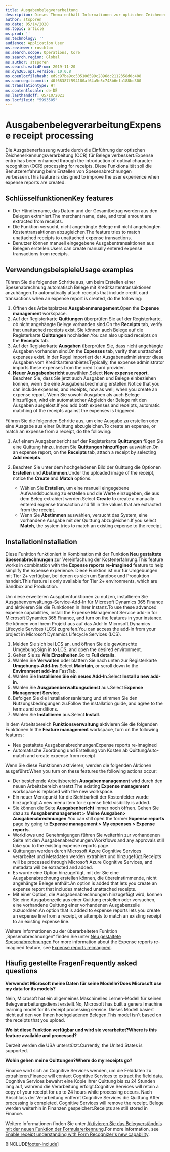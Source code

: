 ```yaml
---
title: Ausgabenbelegverarbeitung
description: Dieses Thema enthält Informationen zur optischen Zeichenerkennung (OCR) für Quittungen. Diese Funktionalität soll die Benutzererfahrung beim Erstellen von Spesenabrechnungen verbessern, die in Microsoft Dynamics 365 Finance erstellt wurden.
author: stsporen
ms.date: 05/14/2020
ms.topic: article
ms.prod: ''
ms.technology: ''
audience: Application User
ms.reviewer: roschlom
ms.search.scope: Operations, Core
ms.search.region: Global
ms.author: stsporen
ms.search.validFrom: 2019-11-20
ms.dyn365.ops.version: 10.0.8
ms.openlocfilehash: ed9c97ba9cc505106599c2896dc2112358d0c408
ms.sourcegitcommit: 40f68387f594180af64a5e5c748b6efa188bd300
ms.translationtype: HT
ms.contentlocale: de-DE
ms.lasthandoff: 05/10/2021
ms.locfileid: "5993505"
---
```

# <a name="expense-receipt-processing"></a><span data-ttu-id="c2c85-104">Ausgabenbelegverarbeitung</span><span class="sxs-lookup"><span data-stu-id="c2c85-104">Expense receipt processing</span></span>

<span data-ttu-id="c2c85-105">Die Ausgabenerfassung wurde durch die Einführung der optischen Zeichenerkennungsverarbeitung (OCR) für Belege verbessert.</span><span class="sxs-lookup"><span data-stu-id="c2c85-105">Expense entry has been enhanced through the introduction of optical character recognition (OCR) processing for receipts.</span></span> <span data-ttu-id="c2c85-106">Diese Funktionalität soll die Benutzererfahrung beim Erstellen von Spesenabrechnungen verbessern.</span><span class="sxs-lookup"><span data-stu-id="c2c85-106">This feature is designed to improve the user experience when expense reports are created.</span></span>

## <a name="key-features"></a><span data-ttu-id="c2c85-107">Schlüsselfunktionen</span><span class="sxs-lookup"><span data-stu-id="c2c85-107">Key features</span></span>

- <span data-ttu-id="c2c85-108">Der Händlername, das Datum und der Gesamtbetrag werden aus den Belegen extrahiert.</span><span class="sxs-lookup"><span data-stu-id="c2c85-108">The merchant name, date, and total amount are extracted from receipts.</span></span>
- <span data-ttu-id="c2c85-109">Die Funktion versucht, nicht angehängte Belege mit nicht angehängten Kostentransaktionen abzugleichen.</span><span class="sxs-lookup"><span data-stu-id="c2c85-109">The feature tries to match unattached receipts to unattached expense transactions.</span></span>
- <span data-ttu-id="c2c85-110">Benutzer können manuell eingegebene Ausgabentransaktionen aus Belegen erstellen.</span><span class="sxs-lookup"><span data-stu-id="c2c85-110">Users can create manually entered expense transactions from receipts.</span></span>

## <a name="usage-examples"></a><span data-ttu-id="c2c85-111">Verwendungsbeispiele</span><span class="sxs-lookup"><span data-stu-id="c2c85-111">Usage examples</span></span>

<span data-ttu-id="c2c85-112">Führen Sie die folgenden Schritte aus, um beim Erstellen einer Spesenabrechnung automatisch Belege mit Kreditkartentransaktionen anzuhängen.</span><span class="sxs-lookup"><span data-stu-id="c2c85-112">To automatically attach receipts that include credit card transactions when an expense report is created, do the following:</span></span>

  1. <span data-ttu-id="c2c85-113">Öffnen des Arbeitsplatzes **Ausgabenmanagement**.</span><span class="sxs-lookup"><span data-stu-id="c2c85-113">Open the **Expense management** workspace.</span></span>
  2. <span data-ttu-id="c2c85-114">Auf der Registerkarte **Quittungen** überprüfen Sie auf der Registerkarte, ob nicht angehängte Belege vorhanden sind.</span><span class="sxs-lookup"><span data-stu-id="c2c85-114">On the **Receipts** tab, verify that unattached receipts exist.</span></span> <span data-ttu-id="c2c85-115">Sie können auch Belege auf die Registerkarte **Quittungen** hochladen.</span><span class="sxs-lookup"><span data-stu-id="c2c85-115">You can also upload receipts on the **Receipts** tab.</span></span>
  3. <span data-ttu-id="c2c85-116">Auf der Registerkarte **Ausgaben** überprüfen Sie, dass  nicht angehängte Ausgaben vorhanden sind.</span><span class="sxs-lookup"><span data-stu-id="c2c85-116">On the **Expenses** tab, verify that unattached expenses exist.</span></span> <span data-ttu-id="c2c85-117">In der Regel importiert der Ausgabenadministrator diese Ausgaben vom Kreditkartenanbieter.</span><span class="sxs-lookup"><span data-stu-id="c2c85-117">Typically, the expense administrator imports these expenses from the credit card provider.</span></span>
  4. <span data-ttu-id="c2c85-118">**Neuer Ausgabenbericht** auswählen.</span><span class="sxs-lookup"><span data-stu-id="c2c85-118">Select **New expense report**.</span></span> <span data-ttu-id="c2c85-119">Beachten Sie, dass Sie jetzt auch Ausgaben und Belege einbeziehen können, wenn Sie eine Ausgabenabrechnung erstellen.</span><span class="sxs-lookup"><span data-stu-id="c2c85-119">Notice that you can include expenses, and receipts, now as well, when you create an expense report.</span></span> <span data-ttu-id="c2c85-120">Wenn Sie sowohl Ausgaben als auch Belege hinzufügen, wird ein automatischer Abgleich der Belege mit den Ausgaben ausgelöst.</span><span class="sxs-lookup"><span data-stu-id="c2c85-120">If you add both expenses and receipts, automatic matching of the receipts against the expenses is triggered.</span></span>

<span data-ttu-id="c2c85-121">Führen Sie die folgenden Schritte aus, um eine Ausgabe zu erstellen oder eine Ausgabe aus einer Quittung abzugleichen.</span><span class="sxs-lookup"><span data-stu-id="c2c85-121">To create an expense, or match an expense from a receipt, do the following:</span></span>

  1. <span data-ttu-id="c2c85-122">Auf einem Ausgabenbericht auf der Registerkarte **Quittungen** fügen Sie eine Quittung hinzu, indem Sie **Quittungen hinzufügen** auswählen.</span><span class="sxs-lookup"><span data-stu-id="c2c85-122">On an expense report, on the **Receipts** tab, attach a receipt by selecting **Add receipts**.</span></span>
  2. <span data-ttu-id="c2c85-123">Beachten Sie unter dem hochgeladenen Bild der Quittung die Optionen **Erstellen** und **Abstimmen**.</span><span class="sxs-lookup"><span data-stu-id="c2c85-123">Under the uploaded image of the receipt, notice the **Create** and **Match** options.</span></span>

      - <span data-ttu-id="c2c85-124">Wählen Sie **Erstellen**, um eine manuell eingegebene Aufwandsbuchung zu erstellen und die Werte einzugeben, die aus dem Beleg extrahiert werden.</span><span class="sxs-lookup"><span data-stu-id="c2c85-124">Select **Create** to create a manually entered expense transaction and fill in the values that are extracted from the receipt.</span></span>
      - <span data-ttu-id="c2c85-125">Wenn Sie **Abstimmen** auswählen, versucht das System, eine vorhandene Ausgabe mit der Quittung abzugleichen.</span><span class="sxs-lookup"><span data-stu-id="c2c85-125">If you select **Match**, the system tries to match an existing expense to the receipt.</span></span>

## <a name="installation"></a><span data-ttu-id="c2c85-126">Installation</span><span class="sxs-lookup"><span data-stu-id="c2c85-126">Installation</span></span>

<span data-ttu-id="c2c85-127">Diese Funktion funktioniert in Kombination mit der Funktion **Neu gestaltete Spesenabrechnungen** zur Vereinfachung der Kostenerfahrung.</span><span class="sxs-lookup"><span data-stu-id="c2c85-127">This feature works in combination with the **Expense reports re-imagined** feature to help simplify the expense experience.</span></span> <span data-ttu-id="c2c85-128">Diese Funktion ist nur für Umgebungen mit Tier 2+ verfügbar, bei denen es sich um Sandbox und Produktion handelt.</span><span class="sxs-lookup"><span data-stu-id="c2c85-128">This feature is only available for Tier 2+ environments, which are Sandbox and Production.</span></span>

<span data-ttu-id="c2c85-129">Um diese erweiteren Ausgabenfunktionen zu nutzen, installieren Sie Ausgabenverwaltungs-Service-Add-In für Microsoft Dynamics 365 Finance und aktivieren Sie die Funktionen in Ihrer Instanz.</span><span class="sxs-lookup"><span data-stu-id="c2c85-129">To use these advanced expense capabilities, install the Expense Management Service add-in for Microsoft Dynamics 365 Finance, and turn on the features in your instance.</span></span> <span data-ttu-id="c2c85-130">Sie können von Ihrem Projekt aus auf das Add-In Microsoft Dynamics Lifecycle Services (LCS) zugreifen.</span><span class="sxs-lookup"><span data-stu-id="c2c85-130">You can access the add-in from your project in Microsoft Dynamics Lifecycle Services (LCS).</span></span>

1. <span data-ttu-id="c2c85-131">Melden Sie sich bei LCS an, und öffnen Sie die gewünschte Umgebung.</span><span class="sxs-lookup"><span data-stu-id="c2c85-131">Sign in to LCS, and open the desired environment.</span></span>
2. <span data-ttu-id="c2c85-132">Gehen Sie zu **Alle Einzelheiten**.</span><span class="sxs-lookup"><span data-stu-id="c2c85-132">Go to **Full details**.</span></span>
3. <span data-ttu-id="c2c85-133">Wählen Sie **Verwalten** oder blättern Sie nach unten zur Registerkarte **Umgebungs-Add-Ins**.</span><span class="sxs-lookup"><span data-stu-id="c2c85-133">Select **Maintain**, or scroll down to the **Environment add-ins** FastTab.</span></span>
4. <span data-ttu-id="c2c85-134">Wählen Sie **Installieren Sie ein neues Add-In**.</span><span class="sxs-lookup"><span data-stu-id="c2c85-134">Select **Install a new add-in**.</span></span>
5. <span data-ttu-id="c2c85-135">Wählen Sie **Ausgabenberwaltungsdienst** aus.</span><span class="sxs-lookup"><span data-stu-id="c2c85-135">Select **Expense Management Service**.</span></span>
6. <span data-ttu-id="c2c85-136">Befolgen Sie die Installationsanleitung und stimmen Sie den Nutzungsbedingungen zu.</span><span class="sxs-lookup"><span data-stu-id="c2c85-136">Follow the installation guide, and agree to the terms and conditions.</span></span>
7. <span data-ttu-id="c2c85-137">Wählen Sie **Installieren** aus.</span><span class="sxs-lookup"><span data-stu-id="c2c85-137">Select **Install**.</span></span>

<span data-ttu-id="c2c85-138">In dem Arbeitsbereich **Funktionsverwaltung** aktivieren Sie die folgenden Funktionen:</span><span class="sxs-lookup"><span data-stu-id="c2c85-138">In the **Feature management** workspace, turn on the following features:</span></span>

- <span data-ttu-id="c2c85-139">Neu gestaltete Ausgabenabrechnungen</span><span class="sxs-lookup"><span data-stu-id="c2c85-139">Expense reports re-imagined</span></span>
- <span data-ttu-id="c2c85-140">Automatische Zuordnung und Erstellung von Kosten ab Quittung</span><span class="sxs-lookup"><span data-stu-id="c2c85-140">Auto-match and create expense from receipt</span></span>

<span data-ttu-id="c2c85-141">Wenn Sie diese Funktionen aktivieren, werden die folgenden Aktionen ausgeführt:</span><span class="sxs-lookup"><span data-stu-id="c2c85-141">When you turn on these features the following actions occur:</span></span>

- <span data-ttu-id="c2c85-142">Der bestehende Arbeitsbereich **Ausgabenmanagement** wird durch den neuen Arbeitsbereich ersetzt.</span><span class="sxs-lookup"><span data-stu-id="c2c85-142">The existing **Expense management** workspace is replaced with the new workspace.</span></span>
- <span data-ttu-id="c2c85-143">Ein neuer Menüpunkt für die Sichtbarkeit der Kostenfelder wurde hinzugefügt.</span><span class="sxs-lookup"><span data-stu-id="c2c85-143">A new menu item for expense field visibility is added.</span></span>
- <span data-ttu-id="c2c85-144">Sie können die Seite **Ausgabenbericht** immer noch öffnen. Gehen Sie dazu zu **Ausgabenmanagement > Meine Ausgaben> Ausgabenabrechnungen**.</span><span class="sxs-lookup"><span data-stu-id="c2c85-144">You can still open the former **Expense reports** page by going to **Expense management > My expenses > Expense reports**.</span></span>
- <span data-ttu-id="c2c85-145">Workflows und Genehmigungen führen Sie weiterhin zur vorhandenen Seite mit den Ausgabenabrechnungen.</span><span class="sxs-lookup"><span data-stu-id="c2c85-145">Workflows and any approvals still take you to the existing expense reports page.</span></span>
- <span data-ttu-id="c2c85-146">Quittungen werden durch Microsoft Azure Cognitive Services verarbeitet und Metadaten werden extrahiert und hinzugefügt.</span><span class="sxs-lookup"><span data-stu-id="c2c85-146">Receipts will be processed through Microsoft Azure Cognitive Services, and metadata will be extracted and added.</span></span>
- <span data-ttu-id="c2c85-147">Es wurde eine Option hinzugefügt, mit der Sie eine Ausgabenabrechnung erstellen können, die übereinstimmende, nicht angehängte Belege enthält.</span><span class="sxs-lookup"><span data-stu-id="c2c85-147">An option is added that lets you create an expense report that includes matched unattached receipts.</span></span>
- <span data-ttu-id="c2c85-148">Mit einer Option, die Ausgabenabrechnungen hinzugefügt wird, können Sie eine Ausgabenzeile aus einer Quittung erstellen oder versuchen, eine vorhandene Quittung einer vorhandenen Ausgabenzeile zuzuordnen.</span><span class="sxs-lookup"><span data-stu-id="c2c85-148">An option that is added to expense reports lets you create an expense line from a receipt, or attempts to match an existing receipt to an existing expense line.</span></span>

<span data-ttu-id="c2c85-149">Weitere Informationen zu der überarbeiteten Funktion „Spesenabrechnungen“ finden Sie unter [Neu gestaltete Spesenabrechnungen](ExpenseWorkspaceNew.md).</span><span class="sxs-lookup"><span data-stu-id="c2c85-149">For more information about the Expense reports re-imagined feature, see [Expense reports reimagined](ExpenseWorkspaceNew.md).</span></span>

## <a name="frequently-asked-questions"></a><span data-ttu-id="c2c85-150">Häufig gestellte Fragen</span><span class="sxs-lookup"><span data-stu-id="c2c85-150">Frequently asked questions</span></span>

<span data-ttu-id="c2c85-151">**Verwendet Microsoft meine Daten für seine Modelle?**</span><span class="sxs-lookup"><span data-stu-id="c2c85-151">**Does Microsoft use my data for its models?**</span></span>

<span data-ttu-id="c2c85-152">Nein, Microsoft hat ein allgemeines Maschinelles Lernen-Modell für seinen Belegverarbeitungsdienst erstellt.</span><span class="sxs-lookup"><span data-stu-id="c2c85-152">No, Microsoft has built a general machine learning model for its receipt processing service.</span></span> <span data-ttu-id="c2c85-153">Dieses Modell basiert nicht auf den von Ihnen hochgeladenen Belegen.</span><span class="sxs-lookup"><span data-stu-id="c2c85-153">This model isn't based on the receipts that you upload.</span></span>

<span data-ttu-id="c2c85-154">**Wo ist diese Funktion verfügbar und wird sie verarbeitet?**</span><span class="sxs-lookup"><span data-stu-id="c2c85-154">**Where is this feature available and processed?**</span></span>

<span data-ttu-id="c2c85-155">Derzeit werden die USA unterstützt.</span><span class="sxs-lookup"><span data-stu-id="c2c85-155">Currently, the United States is supported.</span></span>

<span data-ttu-id="c2c85-156">**Wohin gehen meine Quittungen?**</span><span class="sxs-lookup"><span data-stu-id="c2c85-156">**Where do my receipts go?**</span></span>

<span data-ttu-id="c2c85-157">Finance wird sich an Cognitive Services wenden, um die Felddaten zu extrahieren.</span><span class="sxs-lookup"><span data-stu-id="c2c85-157">Finance will contact Cognitive Services to extract the field data.</span></span> <span data-ttu-id="c2c85-158">Cognitive Services bewahrt eine Kopie Ihrer Quittung bis zu 24 Stunden lang auf, während die Verarbeitung erfolgt.</span><span class="sxs-lookup"><span data-stu-id="c2c85-158">Cognitive Services will retain a copy of your receipt for up to 24 hours while processing occurs.</span></span> <span data-ttu-id="c2c85-159">Nach Abschluss der Verarbeitung entfernt Cognitive Services die Quittung.</span><span class="sxs-lookup"><span data-stu-id="c2c85-159">After processing is completed, Cognitive Services will remove the receipt.</span></span> <span data-ttu-id="c2c85-160">Belege werden weiterhin in Finanzen gespeichert.</span><span class="sxs-lookup"><span data-stu-id="c2c85-160">Receipts are still stored in Finance.</span></span>

<span data-ttu-id="c2c85-161">Weitere Informationen finden Sie unter [Aktivieren Sie das Belegverständnis mit der neuen Funktion der Formularerkennung](https://azure.microsoft.com/blog/enable-receipt-understanding-with-form-recognizer-s-new-capability/).</span><span class="sxs-lookup"><span data-stu-id="c2c85-161">For more information, see [Enable receipt understanding with Form Recognizer's new capability](https://azure.microsoft.com/blog/enable-receipt-understanding-with-form-recognizer-s-new-capability/).</span></span>


[!INCLUDE[footer-include](../includes/footer-banner.md)]